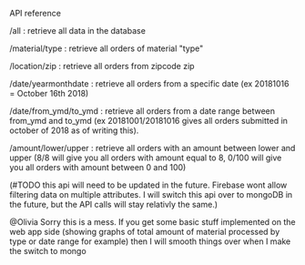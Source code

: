 API reference

/all : retrieve all data in the database

/material/type : retrieve all orders of material "type"

/location/zip : retrieve all orders from zipcode zip

/date/yearmonthdate : retrieve all orders from a specific date (ex 20181016 = October 16th 2018)

/date/from_ymd/to_ymd : retrieve all orders from a date range between from_ymd and to_ymd (ex 20181001/20181016 gives all orders submitted in october of 2018 as of writing this).

/amount/lower/upper : retrieve all orders with an amount between lower and upper
(8/8 will give you all orders with amount equal to 8, 0/100 will give you all orders with amount between 0 and 100)

(#TODO this api will need to be updated in the future. Firebase wont allow filtering data on multiple attributes. I will switch this api over to mongoDB in the future, but the API calls will stay relativly the same.)

@Olivia Sorry this is a mess. If you get some basic stuff implemented on the web app side (showing graphs of total amount of material processed by type or date range for example) then I will smooth things over when I make the switch to mongo